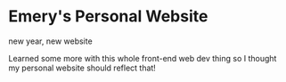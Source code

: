 # Emery's Personal Website
 new year, new website

Learned some more with this whole front-end web dev thing so I thought my personal website should reflect that!
